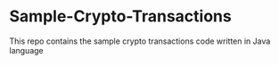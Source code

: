 # Sample-Crypto-Transactions
This repo contains the sample crypto transactions code written in Java language
